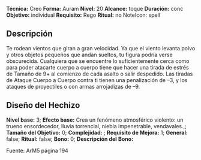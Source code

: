 
**Técnica:** Creo
**Forma:** Auram
**Nivel:** 20
**Alcance:** toque 
**Duración:** conc  
**Objetivo:** individual
**Requisito:** Rego
**Ritual:** no
NoteIcon: spell




## Descripción 
<p>Te rodean vientos que giran a gran velocidad. Ya que el viento levanta polvo y otros objetos pequeños que andan sueltos, tu figura podría verse obscurecida. Cualquiera que se encuentre lo suficientemente cerca como para poder atacarte cuerpo a cuerpo tiene que hacer una tirada de estrés de Tamaño de 9+ al comienzo de cada asalto o salir despedido. Las tiradas de Ataque Cuerpo a Cuerpo contra ti tienen una penalización de –3, y los ataques de proyectiles o con armas arrojadizas de –9.</p>

## Diseño del Hechizo 

**Nivel base:** 3; **Efecto base:** Crea un fenómeno atmosférico violento: un trueno ensordecedor, lluvia torrencial, niebla impenetrable, vendavales.,;  **Tamaño del **Objetivo:**** 0; **Complejidad:** ; **Requisito de Mejora:** 1; **General:** false; **Ritual:** false; **Bono:** 0; **Descripción del** **Bono:** 

Fuente: ArM5 página 194